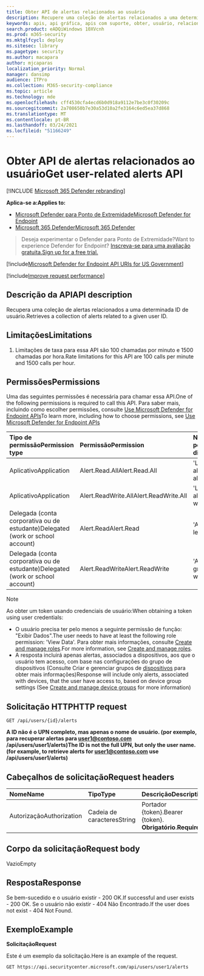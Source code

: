 ```yaml
---
title: Obter API de alertas relacionados ao usuário
description: Recupere uma coleção de alertas relacionados a uma determinada ID de usuário usando o Microsoft Defender para Ponto de Extremidade.
keywords: apis, api gráfica, apis com suporte, obter, usuário, relacionado, alertas
search.product: eADQiWindows 10XVcnh
ms.prod: m365-security
ms.mktglfcycl: deploy
ms.sitesec: library
ms.pagetype: security
ms.author: macapara
author: mjcaparas
localization_priority: Normal
manager: dansimp
audience: ITPro
ms.collection: M365-security-compliance
ms.topic: article
ms.technology: mde
ms.openlocfilehash: cff4530cfa4ecd6b0d918a9112e7be3c0f30209c
ms.sourcegitcommit: 2a708650b7e30a53d10a2fe3164c6ed5ea37d868
ms.translationtype: MT
ms.contentlocale: pt-BR
ms.lasthandoff: 03/24/2021
ms.locfileid: "51166249"
---
```

# <a name="get-user-related-alerts-api"></a><span data-ttu-id="03025-104">Obter API de alertas relacionados ao usuário</span><span class="sxs-lookup"><span data-stu-id="03025-104">Get user-related alerts API</span></span>

[!INCLUDE [Microsoft 365 Defender rebranding](../../includes/microsoft-defender.md)]

<span data-ttu-id="03025-105">**Aplica-se a:**</span><span class="sxs-lookup"><span data-stu-id="03025-105">**Applies to:**</span></span>
- [<span data-ttu-id="03025-106">Microsoft Defender para Ponto de Extremidade</span><span class="sxs-lookup"><span data-stu-id="03025-106">Microsoft Defender for Endpoint</span></span>](https://go.microsoft.com/fwlink/p/?linkid=2154037)
- [<span data-ttu-id="03025-107">Microsoft 365 Defender</span><span class="sxs-lookup"><span data-stu-id="03025-107">Microsoft 365 Defender</span></span>](https://go.microsoft.com/fwlink/?linkid=2118804)

> <span data-ttu-id="03025-108">Deseja experimentar o Defender para Ponto de Extremidade?</span><span class="sxs-lookup"><span data-stu-id="03025-108">Want to experience Defender for Endpoint?</span></span> [<span data-ttu-id="03025-109">Inscreva-se para uma avaliação gratuita.</span><span class="sxs-lookup"><span data-stu-id="03025-109">Sign up for a free trial.</span></span>](https://www.microsoft.com/microsoft-365/windows/microsoft-defender-atp?ocid=docs-wdatp-exposedapis-abovefoldlink) 


[!include[Microsoft Defender for Endpoint API URIs for US Government](../../includes/microsoft-defender-api-usgov.md)]

[!include[Improve request performance](../../includes/improve-request-performance.md)]

## <a name="api-description"></a><span data-ttu-id="03025-110">Descrição da API</span><span class="sxs-lookup"><span data-stu-id="03025-110">API description</span></span>
<span data-ttu-id="03025-111">Recupera uma coleção de alertas relacionados a uma determinada ID de usuário.</span><span class="sxs-lookup"><span data-stu-id="03025-111">Retrieves a collection of alerts related to a given user ID.</span></span>


## <a name="limitations"></a><span data-ttu-id="03025-112">Limitações</span><span class="sxs-lookup"><span data-stu-id="03025-112">Limitations</span></span>
1. <span data-ttu-id="03025-113">Limitações de taxa para essa API são 100 chamadas por minuto e 1500 chamadas por hora.</span><span class="sxs-lookup"><span data-stu-id="03025-113">Rate limitations for this API are 100 calls per minute and 1500 calls per hour.</span></span>


## <a name="permissions"></a><span data-ttu-id="03025-114">Permissões</span><span class="sxs-lookup"><span data-stu-id="03025-114">Permissions</span></span>
<span data-ttu-id="03025-115">Uma das seguintes permissões é necessária para chamar essa API.</span><span class="sxs-lookup"><span data-stu-id="03025-115">One of the following permissions is required to call this API.</span></span> <span data-ttu-id="03025-116">Para saber mais, incluindo como escolher permissões, consulte [Use Microsoft Defender for Endpoint APIs](apis-intro.md)</span><span class="sxs-lookup"><span data-stu-id="03025-116">To learn more, including how to choose permissions, see [Use Microsoft Defender for Endpoint APIs](apis-intro.md)</span></span>

<span data-ttu-id="03025-117">Tipo de permissão</span><span class="sxs-lookup"><span data-stu-id="03025-117">Permission type</span></span> |   <span data-ttu-id="03025-118">Permissão</span><span class="sxs-lookup"><span data-stu-id="03025-118">Permission</span></span>  |   <span data-ttu-id="03025-119">Nome de exibição de permissão</span><span class="sxs-lookup"><span data-stu-id="03025-119">Permission display name</span></span>
:---|:---|:---
<span data-ttu-id="03025-120">Aplicativo</span><span class="sxs-lookup"><span data-stu-id="03025-120">Application</span></span> |   <span data-ttu-id="03025-121">Alert.Read.All</span><span class="sxs-lookup"><span data-stu-id="03025-121">Alert.Read.All</span></span> |    <span data-ttu-id="03025-122">'Ler todos os alertas'</span><span class="sxs-lookup"><span data-stu-id="03025-122">'Read all alerts'</span></span>
<span data-ttu-id="03025-123">Aplicativo</span><span class="sxs-lookup"><span data-stu-id="03025-123">Application</span></span> |   <span data-ttu-id="03025-124">Alert.ReadWrite.All</span><span class="sxs-lookup"><span data-stu-id="03025-124">Alert.ReadWrite.All</span></span> |   <span data-ttu-id="03025-125">'Ler e gravar todos os alertas'</span><span class="sxs-lookup"><span data-stu-id="03025-125">'Read and write all alerts'</span></span>
<span data-ttu-id="03025-126">Delegada (conta corporativa ou de estudante)</span><span class="sxs-lookup"><span data-stu-id="03025-126">Delegated (work or school account)</span></span> | <span data-ttu-id="03025-127">Alert.Read</span><span class="sxs-lookup"><span data-stu-id="03025-127">Alert.Read</span></span> | <span data-ttu-id="03025-128">'Alertas de leitura'</span><span class="sxs-lookup"><span data-stu-id="03025-128">'Read alerts'</span></span>
<span data-ttu-id="03025-129">Delegada (conta corporativa ou de estudante)</span><span class="sxs-lookup"><span data-stu-id="03025-129">Delegated (work or school account)</span></span> | <span data-ttu-id="03025-130">Alert.ReadWrite</span><span class="sxs-lookup"><span data-stu-id="03025-130">Alert.ReadWrite</span></span> | <span data-ttu-id="03025-131">'Alertas de leitura e gravação'</span><span class="sxs-lookup"><span data-stu-id="03025-131">'Read and write alerts'</span></span>

>[!Note]
> <span data-ttu-id="03025-132">Ao obter um token usando credenciais de usuário:</span><span class="sxs-lookup"><span data-stu-id="03025-132">When obtaining a token using user credentials:</span></span>
>- <span data-ttu-id="03025-133">O usuário precisa ter pelo menos a seguinte permissão de função: "Exibir Dados".</span><span class="sxs-lookup"><span data-stu-id="03025-133">The user needs to have at least the following role permission: 'View Data'.</span></span> <span data-ttu-id="03025-134">Para obter mais informações, consulte [Create and manage roles](user-roles.md).</span><span class="sxs-lookup"><span data-stu-id="03025-134">For more information, see [Create and manage roles](user-roles.md).</span></span>
>- <span data-ttu-id="03025-135">A resposta incluirá apenas alertas, associados a dispositivos, aos que o usuário tem acesso, com base nas configurações do grupo de dispositivos (Consulte Criar e gerenciar grupos de [dispositivos](machine-groups.md) para obter mais informações)</span><span class="sxs-lookup"><span data-stu-id="03025-135">Response will include only alerts, associated with devices, that the user have access to, based on device group settings (See [Create and manage device groups](machine-groups.md) for more information)</span></span>

## <a name="http-request"></a><span data-ttu-id="03025-136">Solicitação HTTP</span><span class="sxs-lookup"><span data-stu-id="03025-136">HTTP request</span></span>
```
GET /api/users/{id}/alerts
```

<span data-ttu-id="03025-137">**A ID não é o UPN completo, mas apenas o nome de usuário. (por exemplo, para recuperar alertas para user1@contoso.com /api/users/user1/alerts)**</span><span class="sxs-lookup"><span data-stu-id="03025-137">**The ID is not the full UPN, but only the user name. (for example, to retrieve alerts for user1@contoso.com use /api/users/user1/alerts)**</span></span>

## <a name="request-headers"></a><span data-ttu-id="03025-138">Cabeçalhos de solicitação</span><span class="sxs-lookup"><span data-stu-id="03025-138">Request headers</span></span>

<span data-ttu-id="03025-139">Nome</span><span class="sxs-lookup"><span data-stu-id="03025-139">Name</span></span> | <span data-ttu-id="03025-140">Tipo</span><span class="sxs-lookup"><span data-stu-id="03025-140">Type</span></span> | <span data-ttu-id="03025-141">Descrição</span><span class="sxs-lookup"><span data-stu-id="03025-141">Description</span></span>
:---|:---|:---
<span data-ttu-id="03025-142">Autorização</span><span class="sxs-lookup"><span data-stu-id="03025-142">Authorization</span></span> | <span data-ttu-id="03025-143">Cadeia de caracteres</span><span class="sxs-lookup"><span data-stu-id="03025-143">String</span></span> | <span data-ttu-id="03025-144">Portador {token}.</span><span class="sxs-lookup"><span data-stu-id="03025-144">Bearer {token}.</span></span> <span data-ttu-id="03025-145">**Obrigatório**.</span><span class="sxs-lookup"><span data-stu-id="03025-145">**Required**.</span></span>


## <a name="request-body"></a><span data-ttu-id="03025-146">Corpo da solicitação</span><span class="sxs-lookup"><span data-stu-id="03025-146">Request body</span></span>
<span data-ttu-id="03025-147">Vazio</span><span class="sxs-lookup"><span data-stu-id="03025-147">Empty</span></span>

## <a name="response"></a><span data-ttu-id="03025-148">Resposta</span><span class="sxs-lookup"><span data-stu-id="03025-148">Response</span></span>
<span data-ttu-id="03025-149">Se bem-sucedido e o usuário existir - 200 OK.</span><span class="sxs-lookup"><span data-stu-id="03025-149">If successful and user exists - 200 OK.</span></span> <span data-ttu-id="03025-150">Se o usuário não existir - 404 Não Encontrado.</span><span class="sxs-lookup"><span data-stu-id="03025-150">If the user does not exist - 404 Not Found.</span></span> 


## <a name="example"></a><span data-ttu-id="03025-151">Exemplo</span><span class="sxs-lookup"><span data-stu-id="03025-151">Example</span></span>

<span data-ttu-id="03025-152">**Solicitação**</span><span class="sxs-lookup"><span data-stu-id="03025-152">**Request**</span></span>

<span data-ttu-id="03025-153">Este é um exemplo da solicitação.</span><span class="sxs-lookup"><span data-stu-id="03025-153">Here is an example of the request.</span></span>

```http
GET https://api.securitycenter.microsoft.com/api/users/user1/alerts
```
